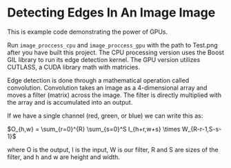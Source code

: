 # Detecting Edges In An Image Image

This is example code demonstrating the power of GPUs.

Run `image_proccess_cpu` and `image_proccess_gpu` with the path to Test.png after
you have built this project. The CPU processing version uses the Boost GIL library
to run its edge detection kernel. The GPU version utilizes CUTLASS, a CUDA library math with
matricies.

Edge detection is done through a mathematical operation called convolution. Convolution
takes an image as a 4-dimensional array and moves a filter (matrix) across the 
image. The filter is directly multiplied with the array and is accumulated into
an output.

If we have a single channel (red, green, or blue) we can write this as:

$O_{h,w} = \sum_{r=0}^{R} \sum_{s=0}^S I_{h+r,w+s} \times W_{R-r-1,S-s-1}$

where O is the output, I is the input, W is our filter, 
R and S are sizes of the filter, and h and w are height and width.

